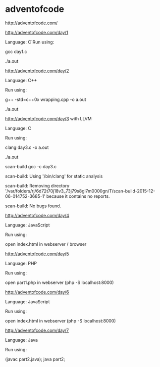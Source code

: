 # adventofcode

http://adventofcode.com/



http://adventofcode.com/day/1

Language: C`Run using:

gcc day1.c

./a.out



http://adventofcode.com/day/2

Language: C++

Run using:

g++ -std=c++0x wrapping.cpp -o a.out

./a.out



http://adventofcode.com/day/3 with LLVM

Language: C

Run using:

clang day3.c -o a.out

./a.out



scan-build gcc -c day3.c

scan-build: Using '/bin/clang' for static analysis

scan-build: Removing directory '/var/folders/rj/6d72t70j18v3_73j79s8gl7m0000gn/T/scan-build-2015-12-06-014752-3685-1' because it contains no reports.

scan-build: No bugs found.



http://adventofcode.com/day/4

Language: JavaScript

Run using:

open index.html in webserver / browser



http://adventofcode.com/day/5

Language: PHP

Run using:

open part1.php in webserver (php -S localhost:8000)



http://adventofcode.com/day/6

Language: JavaScript

Run using:

open index.html in webserver (php -S localhost:8000)



http://adventofcode.com/day/7

Language: Java

Run using:

(javac part2.java); java part2;







